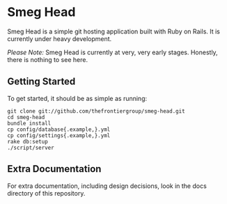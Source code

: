 # Smeg Head

Smeg Head is a simple git hosting application built with Ruby on Rails. It is currently under heavy development.

*Please Note:* Smeg Head is currently at very, very early stages. Honestly, there is nothing to see here.

## Getting Started

To get started, it should be as simple as running:

    git clone git://github.com/thefrontiergroup/smeg-head.git
    cd smeg-head
    bundle install
    cp config/database{.example,}.yml
    cp config/settings{.example,}.yml
    rake db:setup
    ./script/server
    
## Extra Documentation

For extra documentation, including design decisions, look in the docs directory of this repository.